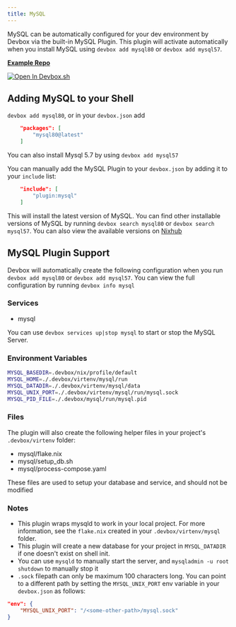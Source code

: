 ```yaml
---
title: MySQL
---
```

MySQL can be automatically configured for your dev environment by Devbox via the built-in MySQL Plugin. This plugin will activate automatically when you install MySQL using `devbox add mysql80` or `devbox add mysql57`.

[**Example Repo**](https://github.com/jetify-com/devbox/tree/main/examples/databases/mysql)

[![Open In Devbox.sh](https://www.jetify.com/img/devbox/open-in-devbox.svg)](https://devbox.sh/github.com/jetify-com/devbox/?folder=examples/databases/mysql)

## Adding MySQL to your Shell

`devbox add mysql80`, or in your `devbox.json` add

```json
    "packages": [
        "mysql80@latest"
    ]
```

You can also install Mysql 5.7 by using `devbox add mysql57`

You can manually add the MySQL Plugin to your `devbox.json` by adding it to your `include` list:

```json
    "include": [
        "plugin:mysql"
    ]
```

This will install the latest version of MySQL. You can find other installable versions of MySQL by running `devbox search mysql80` or `devbox search mysql57`. You can also view the available versions on [Nixhub](https://www.nixhub.io/packages/mysql80)

## MySQL Plugin Support

Devbox will automatically create the following configuration when you run `devbox add mysql80` or `devbox add mysql57`. You can view the full configuration by running `devbox info mysql`


### Services
* mysql

You can use `devbox services up|stop mysql` to start or stop the MySQL Server.

### Environment Variables

```bash
MYSQL_BASEDIR=.devbox/nix/profile/default
MYSQL_HOME=./.devbox/virtenv/mysql/run
MYSQL_DATADIR=./.devbox/virtenv/mysql/data
MYSQL_UNIX_PORT=./.devbox/virtenv/mysql/run/mysql.sock
MYSQL_PID_FILE=./.devbox/mysql/run/mysql.pid
```

### Files

The plugin will also create the following helper files in your project's `.devbox/virtenv` folder:

* mysql/flake.nix
* mysql/setup_db.sh
* mysql/process-compose.yaml

These files are used to setup your database and service, and should not be modified

### Notes

* This plugin wraps mysqld to work in your local project. For more information, see the `flake.nix` created in your `.devbox/virtenv/mysql` folder.
* This plugin will create a new database for your project in `MYSQL_DATADIR` if one doesn't exist on shell init.
* You can use `mysqld` to manually start the server, and `mysqladmin -u root shutdown` to manually stop it
* `.sock` filepath can only be maximum 100 characters long. You can point to a different path by setting the `MYSQL_UNIX_PORT` env variable in your `devbox.json` as follows:

```json
"env": {
    "MYSQL_UNIX_PORT": "/<some-other-path>/mysql.sock"
}
```
